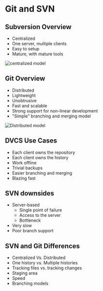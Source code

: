 # Git and SVN



## Subversion Overview

* Centralized
* One server, multiple clients
* Easy to setup
* Mature, with mature tools


![centralized model](http://git-scm.com/figures/18333fig0501-tn.png)


## Git Overview

* Distributed
* Lightweight
* Unobtrusive
* Fast and scalable
* Strong support for non-linear development 
* "Simple" branching and merging model


![Distributed model](http://git-scm.com/figures/18333fig0502-tn.png)


## DVCS Use Cases

* Each client owns the repository
* Each client owns the history
* Work offline
* Trivial backups
* Easier branching and merging
* Blazing fast 


## SVN downsides
* Server-based
  * Single point of failure
  * Access to the server
  * Bottleneck
* Very slow
* Poor branch support


## SVN and Git Differences

* Centralized Vs. Distributed
* One history vs. Multiple histories
* Tracking files vs. tracking changes
* Staging area
* Speed 
* Branching models
